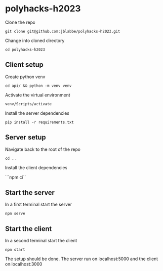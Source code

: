 # polyhacks-h2023

Clone the repo

``git clone git@github.com:jblabbe/polyhacks-h2023.git``

Change into cloned directory

``cd polyhacks-h2023``

## Client setup

Create python venv

``cd api/ && python -m venv venv``

Activate the virtual environment

``venv/Scripts/activate``

Install the server dependencies

``pip install -r requirements.txt``

## Server setup

Navigate back to the root of the repo

``cd ..``

Install the client dependencies

```npm ci``

## Start the server

In a first terminal start the server

``npm serve``

## Start the client

In a second terminal start the client

``npm start``

The setup should be done. The server run on localhost:5000 and the client on localhost:3000
